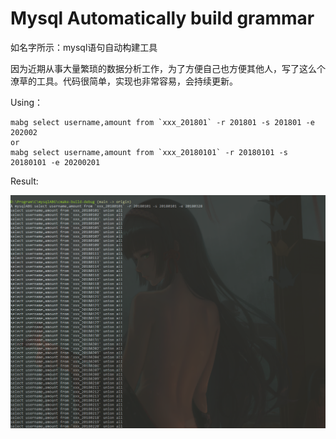 # Mysql Automatically build grammar

如名字所示：mysql语句自动构建工具

因为近期从事大量繁琐的数据分析工作，为了方便自己也方便其他人，写了这么个潦草的工具。代码很简单，实现也非常容易，会持续更新。

Using：

```shell
mabg select username,amount from `xxx_201801` -r 201801 -s 201801 -e 202002
or
mabg select username,amount from `xxx_20180101` -r 20180101 -s 20180101 -e 20200201
```

Result:

![image-20201208221623088](/image/image-20201208221623088.png)
